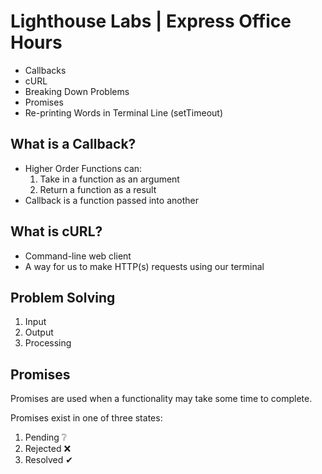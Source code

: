 # Lighthouse Labs | Express Office Hours

* Callbacks
* cURL
* Breaking Down Problems
* Promises
* Re-printing Words in Terminal Line (setTimeout)

## What is a Callback?

* Higher Order Functions can:
    1. Take in a function as an argument
    2. Return a function as a result
* Callback is a function passed into another

## What is cURL?

* Command-line web client
* A way for us to make HTTP(s) requests using our terminal

## Problem Solving

1. Input
2. Output
3. Processing

## Promises

Promises are used when a functionality may take some time to complete.

Promises exist in one of three states:
1. Pending ❔
2. Rejected ❌
3. Resolved ✔

